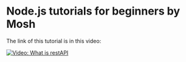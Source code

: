 # Node.js tutorials for beginners by Mosh

The link of this tutorial is in this video:

[![Video: What is restAPI](https://img.youtube.com/vi/TlB_eWDSMt4/0.jpg)](https://www.youtube.com/watch?v=TlB_eWDSMt4)